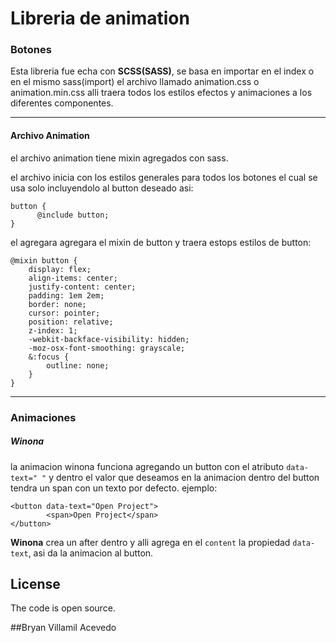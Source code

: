 # Libreria de animation

### Botones

Esta libreria fue echa con **SCSS(SASS)**, se basa en importar en el index o en el mismo sass(import) el archivo llamado animation.css o animation.min.css alli traera todos los estilos efectos y animaciones a los diferentes componentes.

------------

#### Archivo Animation

el archivo animation tiene mixin agregados con sass.

el archivo inicia con los estilos generales para todos los botones el cual se usa solo incluyendolo al button deseado asi:

    button {
          @include button;
    }

el agregara agregara el mixin de button y traera estops estilos de button:

    @mixin button {
    	display: flex;
    	align-items: center;
    	justify-content: center;
    	padding: 1em 2em;
    	border: none;
    	cursor: pointer;
    	position: relative;
    	z-index: 1;
    	-webkit-backface-visibility: hidden;
    	-moz-osx-font-smoothing: grayscale;
    	&:focus {
    		outline: none;
    	}
    }

------------
### Animaciones

##### Winona

la animacion winona funciona agregando un button con el atributo `data-text=" "` y dentro el valor que deseamos en la animacion dentro del button tendra un span con un texto por defecto. ejemplo:

    <button data-text="Open Project">
    		<span>Open Project</span>
    </button>

**Winona** crea un after dentro y alli agrega en el `content` la propiedad `data-text`, asi da la animacion al button.


## License

The code is open source.

##Bryan Villamil Acevedo
